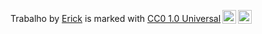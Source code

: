 <p xmlns:cc="http://creativecommons.org/ns#" xmlns:dct="http://purl.org/dc/terms/"><span property="dct:title">Trabalho</span> by <a rel="cc:attributionURL dct:creator" property="cc:attributionName" href="https://github.com/ErickQueirozMachado">Erick</a> is marked with <a href="https://creativecommons.org/publicdomain/zero/1.0/?ref=chooser-v1" target="_blank" rel="license noopener noreferrer" style="display:inline-block;">CC0 1.0 Universal<img style="height:22px!important;margin-left:3px;vertical-align:text-bottom;" src="https://mirrors.creativecommons.org/presskit/icons/cc.svg?ref=chooser-v1" alt=""><img style="height:22px!important;margin-left:3px;vertical-align:text-bottom;" src="https://mirrors.creativecommons.org/presskit/icons/zero.svg?ref=chooser-v1" alt=""></a></p>
